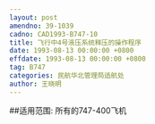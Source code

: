 ```yaml
---
layout: post
amendno: 39-1039
cadno: CAD1993-B747-10
title: 飞行中4号液压系统释压的操作程序
date: 1993-08-13 00:00:00 +0800
effdate: 1993-08-13 00:00:00 +0800
tag: B747
categories: 民航华北管理局适航处
author: 王晓明
---
```


##适用范围:
所有的747-400飞机

